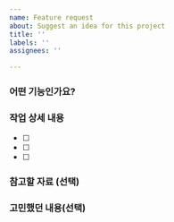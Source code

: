 ```yaml
---
name: Feature request
about: Suggest an idea for this project
title: ''
labels: ''
assignees: ''

---
```


### 어떤 기능인가요?

### 작업 상세 내용
- [ ]
- [ ]
- [ ]

### 참고할 자료 (선택)


### 고민했던 내용(선택)
